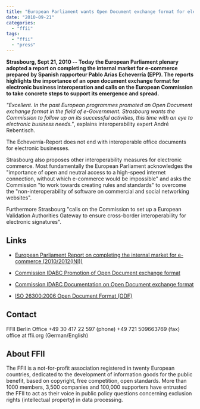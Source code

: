 ```yaml
---
title: "European Parliament wants Open Document exchange format for electronic business"
date: "2010-09-21"
categories: 
  - "ffii"
tags: 
  - "ffii"
  - "press"
---
```


**Strasbourg, Sept 21, 2010 -- Today the European Parliament plenary adopted a report on completing the internal market for e-commerce prepared by Spanish rapporteur Pablo Arias Echeverría (EPP). The reports highlights the importance of an open document exchange format for electronic business interoperation and calls on the European Commission to take concrete steps to support its emergence and spread.**

_"Excellent. In the past European programmes promoted an Open Document exchange format in the field of e-Government. Strasbourg wants the Commission to follow up on its successful activities, this time with an eye to electronic business needs."_, explains interoperability expert André Rebentisch.

The Echeverría-Report does not end with interoperable office documents for electronic businesses.

Strasbourg also proposes other interoperability measures for electronic commerce. Most fundamentally the European Parliament acknowledges the "importance of open and neutral access to a high-speed internet connection, without which e-commerce would be impossible" and asks the Commission "to work towards creating rules and standards" to overcome the "non-interoperability of software on commercial and social networking websites".

Furthermore Strasbourg "calls on the Commission to set up a European Validation Authorities Gateway to ensure cross-border interoperability for electronic signatures".

## Links

- [European Parliament Report on completing the internal market for e-commerce (2010/2012(INI))](http://www.europarl.europa.eu/sides/getDoc.do?type=REPORT&mode=XML&reference=A7-2010-0226&language=EN)
    
- [Commission IDABC Promotion of Open Document exchange format](http://ec.europa.eu/idabc/en/document/3428/5890)
    
- [Commission IDABC Documentation on Open Document exchange format](http://ec.europa.eu/idabc/en/document/3439)
    
- [ISO 26300:2006 Open Document Format (ODF)](http://www.iso.org/iso/catalogue_detail.htm?csnumber=43485)
    

## Contact

FFII Berlin Office +49 30 417 22 597 (phone) +49 721 509663769 (fax) office at ffii.org (German/English)

## About FFII

The FFII is a not-for-profit association registered in twenty European countries, dedicated to the development of information goods for the public benefit, based on copyright, free competition, open standards. More than 1000 members, 3,500 companies and 100,000 supporters have entrusted the FFII to act as their voice in public policy questions concerning exclusion rights (intellectual property) in data processing.
